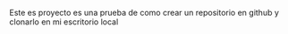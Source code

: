 Este es proyecto es una prueba de como crear un repositorio en github y clonarlo en mi escritorio local
